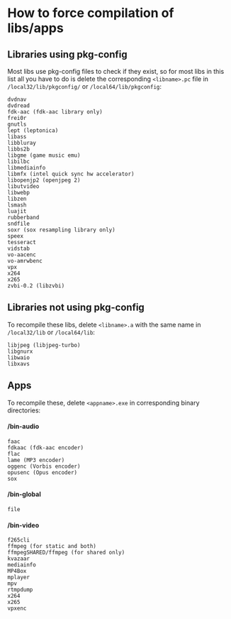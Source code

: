 How to force compilation of libs/apps
====

## Libraries using pkg-config
Most libs use pkg-config files to check if they exist, so for most libs in this list all you have to do is delete the corresponding `<libname>.pc` file in `/local32/lib/pkgconfig/` or `/local64/lib/pkgconfig`:
```
dvdnav
dvdread
fdk-aac (fdk-aac library only)
frei0r
gnutls
lept (leptonica)
libass
libbluray
libbs2b
libgme (game music emu)
libilbc
libmediainfo
libmfx (intel quick sync hw accelerator)
libopenjp2 (openjpeg 2)
libutvideo
libwebp
libzen
lsmash
luajit
rubberband
sndfile
soxr (sox resampling library only)
speex
tesseract
vidstab
vo-aacenc
vo-amrwbenc
vpx
x264
x265
zvbi-0.2 (libzvbi)
```
## Libraries not using pkg-config
To recompile these libs, delete `<libname>.a` with the same name in `/local32/lib` or `/local64/lib`:
```
libjpeg (libjpeg-turbo)
libgnurx
libwaio
libxavs
```

## Apps
To recompile these, delete `<appname>.exe` in corresponding binary directories:

#### /bin-audio
```
faac
fdkaac (fdk-aac encoder)
flac
lame (MP3 encoder)
oggenc (Vorbis encoder)
opusenc (Opus encoder)
sox
```

#### /bin-global
```
file
```

#### /bin-video
```
f265cli
ffmpeg (for static and both)
ffmpegSHARED/ffmpeg (for shared only)
kvazaar
mediainfo
MP4Box
mplayer
mpv
rtmpdump
x264
x265
vpxenc
```
